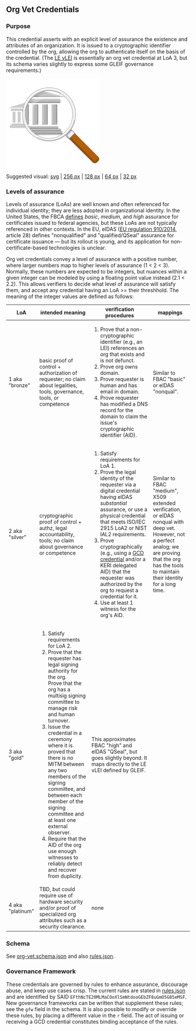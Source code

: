 ## Org Vet Credentials

### Purpose

This credential asserts with an explicit level of assurance the existence and attributes of an organization. It is issued to a cryptographic identifier controlled by the org, allowing the org to authenticate itself on the basis of the credential. (The [LE vLEI](https://docs.origincloud.net/start/concepts/creds/vleis) is essentially an org vet credential at LoA 3, but its schema varies slightly to express some GLEIF governance requirements.)

![suggested org vet visual](org-vet-256.png)<br>
Suggested visual: [svg](org-vet.svg) | [256 px](org-vet-256.png) | [128 px](org-vet-128.png) | [64 px](org-vet-64.png) | [32 px](org-vet-32.png)

### Levels of assurance

Levels of assurance (LoAs) are well known and often referenced for individual identity; they are less adopted in organizational identity. In the United States, the FBCA [defines](https://www.idmanagement.gov/docs/fbca-cp.pdf) *basic*, *medium*, and *high* assurance for certificates issued to federal agencies, but these LoAs are not typically referenced in other contexts. In the EU, eIDAS ([EU regulation 910/2014](https://eur-lex.europa.eu/legal-content/EN/TXT/?uri=CELEX%3A32014R0910), article 28) defines "nonqualified" and "qualified/QSeal" assurance for certificate issuance &mdash; but its rollout is young, and its application for non-certificate-based technologies is unclear.

Org vet credentials convey a level of assurance with a positive number, where larger numbers map to higher levels of assurance (1 &lt; 2 &lt; 3). Normally, these numbers are expected to be integers, but nuances within a given integer can be modeled by using a floating point value instead (2.1 &lt; 2.2). This allows verifiers to decide what level of assurance will satisfy them, and accept any credential having an LoA >= their threshhold. The meaning of the integer values are defined as follows:

LoA | intended meaning | verification procedures | mappings
--- | --- | --- | ---
1 aka "bronze"| basic proof of control + authorization of requester; no claim about legalities, tools, governance, tools, or competence | <ol><li>Prove that a non-cryptographic identifier (e.g., an LEI) references an org that exists and is not defunct.</li><li>Prove org owns domain.</li><li>Prove requester is human and has email in domain.</li><li>Prove requester has modified a DNS record for the domain to claim the issue's cryptographic identifier (AID).</li></ol> | Similar to FBAC "basic" or eIDAS "nonqual".
2 aka "silver"| cryptographic proof of control + authz, legal accountability, tools; no claim about governance or competence | <ol><li>Satisfy requirements for LoA 1.</li><li>Prove the legal identity of the requester via a digital credential having eIDAS *substantial* assurance, or use a physical credential that meets ISO/IEC 2915 LoA2 or NIST IAL2 requirements.</li><li>Prove cryptographically (e.g., using a [GCD credential](../gcd/index.md) and/or a KERI delegated AID) that the requester was authorized by the org to request a credential for it.</li><li>Use at least 1 witness for the org's AID.</li></ol> | Similar to FBAC "medium", X509 extended verification, or eIDAS nonqual with deep vet. However, not a perfect analog; we are proving that the org has the tools to maintain their identity for a long time.
3 aka "gold" | <ol><li>Satisfy requirements for LoA 2.</li><li>Prove that the requester has legal signing authority for the org.</li></li>Prove that the org has a multisig signing committee to manage risk and human turnover.</li><li>Issue the credential in a ceremony where it is proved that there is no MITM between any two members of the signing committee, and between each member of the signing committee and at least one external observer.</li><li>Require that the AID of the org use enough witnesses to reliably detect and recover from duplicity.</li></ol> | This approximates FBAC "high" and eIDAS "QSeal", but goes slightly beyond. It maps directly to the LE vLEI defined by GLEIF.
4 aka "platinum" | TBD, but could require use of hardware security and/or proof of specialized org attributes such as a security clearance. | none




### Schema

See [org-vet.schema.json](org-vet.schema.json) and also [rules.json](rules.json).

### Governance Framework

These credentials are governed by rules to enhance assurance, discourage abuse, and keep use cases crisp. The current rules are stated in [rules.json](rules.json) and are identified by SAID `EFthNcTE20MLMaCOoXlSmNtdooGEbZF8uGmO5G85eMSF`. New governance frameworks can be written that supplement these rules; see the `gfw` field in the schema. It is also possible to modify or override these rules, by placing a different value in the `r` field. The act of issuing or receiving a GCD credential constitutes binding acceptance of the rules.


